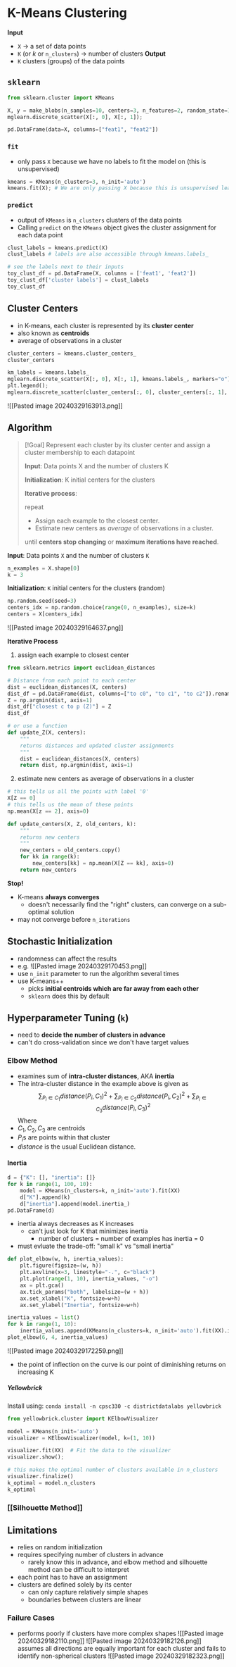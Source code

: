 # K-Means Clustering
**Input**
- `X` $\rightarrow$ a set of data points  
- `K` (or $k$ or `n_clusters`) $\rightarrow$ number of clusters
**Output**
- `K` clusters (groups) of the data points 

## `sklearn`
```python
from sklearn.cluster import KMeans

X, y = make_blobs(n_samples=10, centers=3, n_features=2, random_state=10)
mglearn.discrete_scatter(X[:, 0], X[:, 1]);

pd.DataFrame(data=X, columns=["feat1", "feat2"])
```
### `fit`
- only pass `X` because we have no labels to fit the model on (this is unsupervised)
```python
kmeans = KMeans(n_clusters=3, n_init='auto')
kmeans.fit(X); # We are only passing X because this is unsupervised learning
```
### `predict`
- output of `KMeans` is `n_clusters` clusters of the data points
- Calling `predict` on the `KMeans` object gives the cluster assignment for each data point
```python
clust_labels = kmeans.predict(X)
clust_labels # labels are also accessible through kmeans.labels_

# see the labels next to their inputs
toy_clust_df = pd.DataFrame(X, columns = ['feat1', 'feat2'])
toy_clust_df['cluster labels'] = clust_labels
toy_clust_df
```
## Cluster Centers
- in K-means, each cluster is represented by its **cluster center**
- also known as **centroids**
- average of observations in a cluster
```python
cluster_centers = kmeans.cluster_centers_
cluster_centers

km_labels = kmeans.labels_
mglearn.discrete_scatter(X[:, 0], X[:, 1], kmeans.labels_, markers="o");
plt.legend();
mglearn.discrete_scatter(cluster_centers[:, 0], cluster_centers[:, 1], y =[0,1,2], s=15, markers='*');
```
![[Pasted image 20240329163913.png]]
## Algorithm
>[!Goal] 
> Represent each cluster by its cluster center and assign a cluster membership to each datapoint
>
> **Input**: Data points X and the number of clusters K
> 
> **Initialization**: K initial centers for the clusters
> 
> **Iterative process**:
> 
> repeat 
> - Assign each example to the closest center.
> - Estimate new centers as _average_ of observations in a cluster.
> 
> until **centers stop changing** or **maximum iterations have reached**.

**Input**: Data points `X` and the number of clusters `K`
```python
n_examples = X.shape[0]
k = 3
```

**Initialization**: `K` initial centers for the clusters (random)
```python
np.random.seed(seed=3)
centers_idx = np.random.choice(range(0, n_examples), size=k)
centers = X[centers_idx]
```
![[Pasted image 20240329164637.png]]

**Iterative Process**
1. assign each example to closest center
```python
from sklearn.metrics import euclidean_distances

# Distance from each point to each center
dist = euclidean_distances(X, centers)
dist_df = pd.DataFrame(dist, columns=["to c0", "to c1", "to c2"]).rename_axis("from p", axis=1)
Z = np.argmin(dist, axis=1)
dist_df["closest c to p (Z)"] = Z
dist_df

# or use a function
def update_Z(X, centers):
    """
    returns distances and updated cluster assignments
    """
    dist = euclidean_distances(X, centers)
    return dist, np.argmin(dist, axis=1)
```
2. estimate new centers as average of observations in a cluster
```python
# this tells us all the points with label '0'
X[Z == 0]
# this tells us the mean of these points
np.mean(X[z == 2], axis=0)

def update_centers(X, Z, old_centers, k):
    """
    returns new centers
    """
    new_centers = old_centers.copy()
    for kk in range(k):
        new_centers[kk] = np.mean(X[Z == kk], axis=0)
    return new_centers
```
**Stop!**
- K-means **always converges**
	- doesn't necessarily find the "right" clusters, can converge on a sub-optimal solution
- may not converge before `n_iterations`
## Stochastic Initialization
- randomness can affect the results
- e.g. ![[Pasted image 20240329170453.png]]
- use `n_init` parameter to run the algorithm several times
- use K-means++
	- picks **initial centroids which are far away from each other**
	- `sklearn` does this by default
## Hyperparameter Tuning (`k`)
- need to **decide the number of clusters in advance**
- can't do cross-validation since we don't have target values
### Elbow Method
- examines sum of **intra-cluster distances**, AKA **inertia**
- The intra-cluster distance in the example above is given as   
$$\sum_{P_i \in C_1}  distance(P_i, C_1)^2 + \sum_{P_i \in C_2}  distance(P_i, C_2)^2 + \sum_{P_i \in C_3} distance(P_i, C_3)^2$$
Where 
- $C_1, C_2, C_3$ are centroids 
- $P_i$s are points within that cluster
- $distance$ is the usual Euclidean distance. 
#### Inertia
```python
d = {"K": [], "inertia": []}
for k in range(1, 100, 10):
    model = KMeans(n_clusters=k, n_init='auto').fit(XX)
    d["K"].append(k)
    d["inertia"].append(model.inertia_)
pd.DataFrame(d)
```
- inertia always decreases as K increases
	- can't just look for K that minimizes inertia
		- number of clusters = number of examples has inertia = 0
- must evluate the trade-off: "small k" vs "small inertia"
```python
def plot_elbow(w, h, inertia_values):
    plt.figure(figsize=(w, h))
    plt.axvline(x=3, linestyle="-.", c="black")
    plt.plot(range(1, 10), inertia_values, "-o")
    ax = plt.gca()
    ax.tick_params("both", labelsize=(w + h))
    ax.set_xlabel("K", fontsize=w+h)
    ax.set_ylabel("Inertia", fontsize=w+h)

inertia_values = list()
for k in range(1, 10):
    inertia_values.append(KMeans(n_clusters=k, n_init='auto').fit(XX).inertia_)
plot_elbow(6, 4, inertia_values)
```
![[Pasted image 20240329172259.png]]
- the point of inflection on the curve is our point of diminishing returns on increasing K
##### Yellowbrick
Install using: `conda install -n cpsc330 -c districtdatalabs yellowbrick`
```python
from yellowbrick.cluster import KElbowVisualizer

model = KMeans(n_init='auto')
visualizer = KElbowVisualizer(model, k=(1, 10))

visualizer.fit(XX)  # Fit the data to the visualizer
visualizer.show();

# this makes the optimal number of clusters available in n_clusters
visualizer.finalize()
k_optimal = model.n_clusters
k_optimal
```
### [[Silhouette Method]]

## Limitations
- relies on random initialization
- requires specifying number of clusters in advance
	- rarely know this in advance, and elbow method and silhouette method can be difficult to interpret
- each point has to have an assignment
- clusters are defined solely by its center
	- can only capture relatively simple shapes
	- boundaries between clusters are linear
### Failure Cases
- performs poorly if clusters have more complex shapes
![[Pasted image 20240329182110.png]]
![[Pasted image 20240329182126.png]]
assumes all directions are equally important for each cluster and fails to identify non-spherical clusters
![[Pasted image 20240329182323.png]]